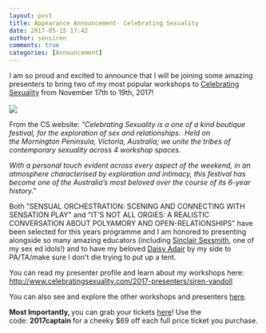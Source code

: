 ```yaml
---
layout: post
title: Appearance Announcement- Celebrating Sexuality
date: 2017-05-15 17:42
author: sensiren
comments: true
categories: [Announcement]
---
```

I am so proud and excited to announce that I will be joining some amazing presenters to bring two of my most popular workshops to <a href="http://www.celebratingsexuality.com/" target="_blank" rel="noopener noreferrer">Celebrating Sexuality</a> from November 17th to 19th, 2017!<br><br>
<img class=" alignnone" src="https://pbs.twimg.com/media/C_1ONYYXYAEW4bW.jpg"/>

From the CS website: <em>"Celebrating Sexuality is a one of a kind boutique festival, for the exploration of sex and relationships.  Held on the Mornington Peninsula, Victoria, Australia; we unite the tribes of contemporary sexuality across 4 workshop spaces.  </em>

<em>​With a personal touch evident across every aspect of the weekend, in an atmosphere characterised by exploration and intimacy, this festival has become one of the Australia’s most beloved over the course of its 6-year history." </em>

Both "SENSUAL ORCHESTRATION: SCENING AND CONNECTING WITH SENSATION PLAY" and "IT'S NOT ALL ORGIES: A REALISTIC CONVERSATION ABOUT POLYAMORY AND OPEN-RELATIONSHIPS" have been selected for this years programme and I am honored to presenting alongside so many amazing educators (including <a href="http://www.celebratingsexuality.com/2017-presenters/sinclair-smith" target="_blank" rel="noopener noreferrer">Sinclair Sexsmith</a>, one of my sex ed idols!) and to have my beloved <a href="https://twitter.com/missdaisyadair" target="_blank" rel="noopener noreferrer">Daisy Adair</a> by my side to PA/TA/make sure I don't die trying to put up a tent.

You can read my presenter profile and learn about my workshops here: <a href="http://www.celebratingsexuality.com/2017-presenters/siren-vandoll">http://www.celebratingsexuality.com/2017-presenters/siren-vandoll</a>

You can also see and explore the other workshops and presenters <a href="http://www.celebratingsexuality.com/2017-presenters/">here</a>.

<strong>Most Importantly, </strong>you can grab your tickets <a href="http://www.celebratingsexuality.com/buy-tickets.html" target="_blank" rel="noopener noreferrer">here</a>! Use the code: <strong>2017captain </strong>for a cheeky $69 off each full price ticket you purchase.
